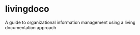 # livingdoco
A guide to organizational information management using a living documentation approach
